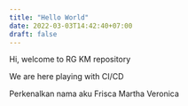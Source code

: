```yaml
---
title: "Hello World"
date: 2022-03-03T14:42:40+07:00
draft: false
---
```


Hi, welcome to RG KM repository

We are here playing with CI/CD

Perkenalkan nama aku Frisca Martha Veronica
